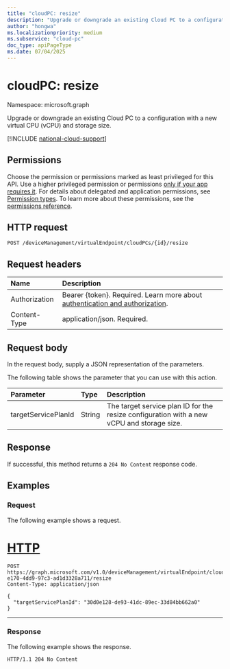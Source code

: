 ```yaml
---
title: "cloudPC: resize"
description: "Upgrade or downgrade an existing Cloud PC to a configuration with a new virtual CPU (vCPU) and storage size."
author: "hongwa"
ms.localizationpriority: medium
ms.subservice: "cloud-pc"
doc_type: apiPageType
ms.date: 07/04/2025
---
```


# cloudPC: resize

Namespace: microsoft.graph

Upgrade or downgrade an existing Cloud PC to a configuration with a new virtual CPU (vCPU) and storage size.

[!INCLUDE [national-cloud-support](../../includes/global-us.md)]

## Permissions

Choose the permission or permissions marked as least privileged for this API. Use a higher privileged permission or permissions [only if your app requires it](/graph/permissions-overview#best-practices-for-using-microsoft-graph-permissions). For details about delegated and application permissions, see [Permission types](/graph/permissions-overview#permission-types). To learn more about these permissions, see the [permissions reference](/graph/permissions-reference).

## HTTP request

<!-- {
  "blockType": "ignored"
}
-->

``` http
POST /deviceManagement/virtualEndpoint/cloudPCs/{id}/resize
```

## Request headers

|Name|Description|
|:---|:---|
|Authorization|Bearer {token}. Required. Learn more about [authentication and authorization](/graph/auth/auth-concepts).|
|Content-Type|application/json. Required.|

## Request body

In the request body, supply a JSON representation of the parameters.

The following table shows the parameter that you can use with this action.

|Parameter|Type|Description|
|:---|:---|:---|
|targetServicePlanId|String|The target service plan ID for the resize configuration with a new vCPU and storage size.|

## Response

If successful, this method returns a `204 No Content` response code.

## Examples

### Request

The following example shows a request.

# [HTTP](#tab/http)
<!-- {
  "blockType": "request",
  "name": "cloudpc_resize"
}
-->

``` http
POST https://graph.microsoft.com/v1.0/deviceManagement/virtualEndpoint/cloudPCs/b0a9cde2-e170-4dd9-97c3-ad1d3328a711/resize
Content-Type: application/json

{
  "targetServicePlanId": "30d0e128-de93-41dc-89ec-33d84bb662a0"
}
```

---

### Response

The following example shows the response.

<!-- {
  "blockType": "response",
  "truncated": true
}
-->

``` http
HTTP/1.1 204 No Content
```
